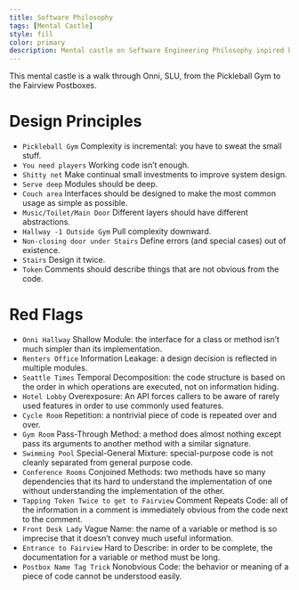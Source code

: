 ```yaml
---
title: Software Philosophy
tags: [Mental Castle]
style: fill
color: primary
description: Mental castle on Software Engineering Philosophy inpired by the book by Ousterhout
---
```


This mental castle is a walk through Onni, SLU, from the Pickleball Gym to the Fairview Postboxes.

# Design Principles

- `Pickleball Gym` Complexity is incremental: you have to sweat the small stuff.
- `You need players` Working code isn’t enough.
- `Shitty net` Make continual small investments to improve system design.
- `Serve deep` Modules should be deep.
- `Couch area` Interfaces should be designed to make the most common usage as simple as possible.
- `Music/Toilet/Main Door` Different layers should have different abstractions.
- `Hallway -1 Outside Gym` Pull complexity downward.
- `Non-closing door under Stairs` Define errors (and special cases) out of existence.
- `Stairs` Design it twice.
- `Token` Comments should describe things that are not obvious from the code.

# Red Flags

- `Onni Hallway` Shallow Module: the interface for a class or method isn’t much simpler than its implementation.
- `Renters Office` Information Leakage: a design decision is reflected in multiple modules.
- `Seattle Times` Temporal Decomposition: the code structure is based on the order in which operations are executed, not on information hiding.
- `Hotel Lobby` Overexposure: An API forces callers to be aware of rarely used features in order to use commonly used features.
- `Cycle Room` Repetition: a nontrivial piece of code is repeated over and over.
- `Gym Room` Pass-Through Method: a method does almost nothing except pass its arguments to another method with a similar signature.
- `Swimming Pool` Special-General Mixture: special-purpose code is not cleanly separated from general purpose code.
- `Conference Rooms` Conjoined Methods: two methods have so many dependencies that its hard to understand the implementation of one without understanding the implementation of the other.
- `Tapping Token Twice to get to Fairview` Comment Repeats Code: all of the information in a comment is immediately obvious from the code next to the comment.
- `Front Desk Lady` Vague Name: the name of a variable or method is so imprecise that it doesn’t convey much useful information.
- `Entrance to Fairview` Hard to Describe: in order to be complete, the documentation for a variable or method must be long.
- `Postbox Name Tag Trick` Nonobvious Code: the behavior or meaning of a piece of code cannot be understood easily.